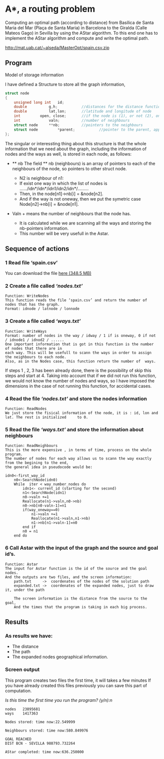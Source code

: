 
# A*, a routing problem

Computing an optimal path (according to distance) from Basílica de Santa Maria del Mar (Plaça de Santa Maria) in Barcelona to the Giralda (Calle Mateos Gago) in Sevilla by using the AStar algorithm. To this end one has to implement the AStar algorithm and compute and write the optimal path.

http://mat.uab.cat/~alseda/MasterOpt/spain.csv.zip

## Program 

Model of storage information

I have defined a Structure to store all the graph information,

```c
struct node
{
	unsigned long int	id;
	double 			g,h;		   //distances for the distance functions
	double			lat,lon;	   //latitude and longitude of node
	int			open, close;	   //if the node is (1), or not (2), on open and closed list
	int 			valn;		   //number of neighbours
	struct node		**nb;		   //pointers to the neighbours
	struct node 		*parent;           //pointer to the parent, applied on Astar
};
```

The singular or interessting thing about this structure is that the whole information that we need about the graph, including the information of nodes and the ways as well, is stored in each node, as follows:

 * ** nb 	The field ** nb (neighbours) is an array of pointers to each of the neighbours of the node, so 	pointers to other struct node.
	+ N2 is neighbour of n1:
	+ If exist one way in which the list of nodes is  ……/idn*/idn*/idn1/idn2/idn*/………
	+ Then, in the node[n1]->nb[i] = &node[n2].
	+ And if the way is not oneway, then we put the symetric case Node[n2]->nb[i] = &node[n1].

* Valn 	+ means the number of neighbours that the node has.
	+ It is calculated while we are scanning all the ways and storing the nb-pointers information.
	+ This number will be very usefull in the Astar.

## Sequence of actions

### 1 Read file ‘spain.csv’

You can download the file [here (348.5 MB)](http://mat.uab.cat/~alseda/MasterOpt/spain.csv.zip) 

### 2 Create a file called *‘nodes.txt’*
	Function: WriteNodes
	This function reads the file ‘spain.csv’ and return the number of nodes that has the graph.
	Format: idnode / latnode / lonnode
	
### 3 Create a file called *‘ways.txt’*
	Function: WriteWays
	Format: number of nodes in the way / idway / 1 if is oneway, 0 if not / idnode1 / idnod2 / ......
	One important information that is got in this function is the number of nodes that there are in 	
	each way. This will be usefull to scann the ways in order to assign the neighbours to each node.
	Also, as in the Nodes case, this function return the number of  ways.

If steps 1 , 2, 3 has been already done, there is the possibility of skip this steps and start at 4. 
Taking into account that if we did not run this function, we would not know the number of nodes and ways, so I have imposed the dimensions in the case of not running this function, for accidental cases. 

### 4 Read the file *‘nodes.txt’* and store the nodes information 
	Function: ReadNodes
	We just store the fisical information of the node, it is : id, lon and lat. The rest is initialized 	to 0.

### 5 Read the file *‘ways.txt’* and store the information about neighbours
	Function: ReadNeighbours
	This is the more expensive , in terms of time, process on the whole program.
	The number of nodes for each way allows us to scann the way exactly from the begining to the end, 
	the general idea in pseudocode would be:

```
idn0<-first_way_id
	n0<-SearchNode(idn0)	
	While  iter < way_number_nodes do
		idn1<- current_id (starting for the second)
		n1<-SearchNode(idn1)
		n0->valn +=1
		Reallocate(n1->valn,n0->nb)
		n0->nb[n0-valn-1]=n1
		if(way_oneway==0)
			n1->valn +=1
			Reallocate(n1->valn,n1->nb)
			n1->nb[n1->valn-1]=n0
		end if
		n0 = n1
	end do
```

### 6 Call Astar with the input of the graph and the source and goal id’s.
	Function: Astar
	The input for Astar function is the id of the source and the goal nodes.
	And the outputs are two files, and the screen information:
		path.txt     ->  coordenates of the nodes of the solution path
		expanded.txt ->  coordenates of the expanded nodes, just to draw it, under the path
		
		The screen information is the distance from the source to the goal,
		And the times that the program is taking in each big process.

## Results

### As results we have:

* The distance
* The path
* The expanded nodes geographical information.

### Screen output

This program creates two files the first time, it will takes a few minutes
If you have already created this files previously you can save this part of
computation.

*Is this time the first time you run the program? (y/n):n*

	nodes	23895681
	ways	1417363

	Nodes stored: time now:22.549999

	Neighbours stored: time now:580.849976

	GOAL REACHED
	DIST BCN - SEVILLA 988793.732264

	AStar completed: time now:636.250000
